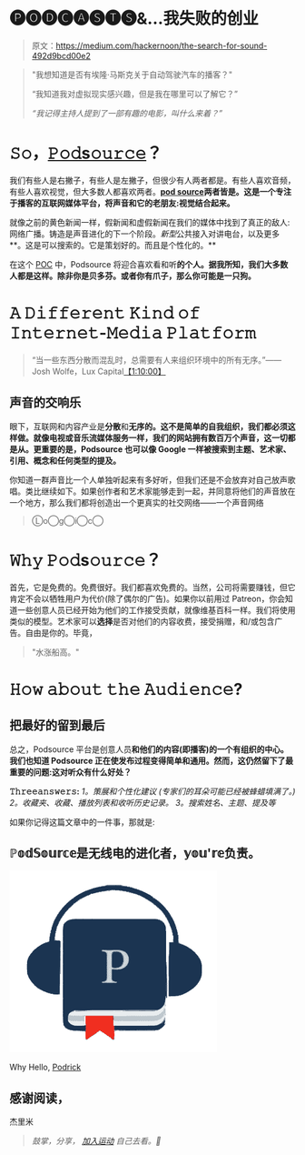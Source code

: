 # 🅟🅞🅓🅒🅐🅢🅣🅢&…我失败的创业

> 原文：<https://medium.com/hackernoon/the-search-for-sound-492d9bcd00e2>

> "我想知道是否有埃隆·马斯克关于自动驾驶汽车的播客？"
> 
> “我知道我对虚拟现实感兴趣，但是我在哪里可以了解它？”
> 
> *“我记得主持人提到了一部有趣的电影，叫什么来着？”*

# **𝚂𝚘，**[**𝙿𝚘𝚍s𝚘𝚞𝚛𝚌𝚎**](http://podsource.org)**？**

我们有些人是右撇子，有些人是左撇子，但很少有人两者都是。有些人喜欢音频，有些人喜欢视觉，但大多数人都喜欢两者。[**pod source**](https://hackernoon.com/tagged/podsource)**两者皆是。这是一个专注于播客的互联网媒体平台，将声音和它的老朋友:视觉结合起来。**

就像之前的黄色新闻一样，假新闻和虚假新闻在我们的媒体中找到了真正的敌人:网络广播。铸造是声音进化的下一个阶段。*新型*公共接入对讲电台，以及更多**。这是可以搜索的。它是策划好的。而且是个性化的。**

在这个 [POC](https://en.wikipedia.org/wiki/Proof_of_concept) 中，Podsource 将迎合喜欢看和听**的个人。据我所知，我们大多数人都是这样。除非你是贝多芬。或者你有爪子，那么你可能是一只狗。**

# 𝙰 𝙳𝚒𝚏𝚏𝚎𝚛𝚎𝚗𝚝 𝙺𝚒𝚗𝚍 𝚘𝚏 𝙸𝚗𝚝𝚎𝚛𝚗𝚎𝚝-𝙼𝚎𝚍𝚒𝚊 𝙿𝚕𝚊𝚝𝚏𝚘𝚛𝚖

> “当一些东西分散而混乱时，总需要有人来组织环境中的所有无序。”——Josh Wolfe，Lux Capital[【1:10:00】](http://18.188.2.142/episodes/view/4429)

## 声音的交响乐

眼下，互联网和内容产业是**分散**和**无序的。这不是简单的自我组织，我们都必须这样做。就像电视或音乐流媒体服务一样，我们的网站拥有数百万个声音，这一切都是从。更重要的是，Podsource 也可以像 Google 一样被搜索到主题、艺术家、引用、概念和任何类型的提及。**

你知道一群声音比一个人单独听起来有多好听，但我们还是不会放弃对自己放声歌唱。类比继续如下。如果创作者和艺术家能够走到一起，并同意将他们的声音放在一个地方，那么我们都将创造出一个更真实的社交网络——一个声音网络

> L⃝o⃝g⃝i⃝c⃝

# 𝚆𝚑𝚢 𝙿𝚘𝚍s𝚘𝚞𝚛𝚌𝚎？

首先，它是免费的。免费很好。我们都喜欢免费的。当然，公司将需要赚钱，但它肯定不会以牺牲用户为代价(除了偶尔的广告)。如果你以前用过 Patreon，你会知道一些创意人员已经开始为他们的工作接受贡献，就像维基百科一样。我们将使用类似的模型。艺术家可以**选择**是否对他们的内容收费，接受捐赠，和/或包含广告。自由是你的。毕竟，

> "水涨船高。"

# 𝙷𝚘𝚠 𝚊𝚋𝚘𝚞𝚝 𝚝𝚑𝚎 𝙰𝚞𝚍𝚒𝚎𝚗𝚌𝚎?

## 把最好的留到最后

总之，Podsource 平台是创意人员**和他们的内容(即播客)的一个有组织的中心。我们也知道 Podsource 正在使发布过程变得简单和通用。然而，这仍然留下了最重要的问题:这对听众有什么好处？**

**𝚃𝚑𝚛𝚎𝚎𝚊𝚗𝚜𝚠𝚎𝚛𝚜:**
*1。策展和个性化建议
(专家们的耳朵可能已经被蜂蜡填满了。)
2。收藏夹、收藏、播放列表和收听历史记录。
3。搜索姓名、主题、提及等*

如果你记得这篇文章中的一件事，那就是:

## ℙ𝕠𝕕𝕊𝕠𝕦𝕣𝕔𝕖是无线电的进化者，𝕪𝕠𝕦'𝕣𝕖负责。

![](img/f5f4481b3a5fdb6b7824fae8012e4f81.png)

Why Hello, [Podrick](http://podsource.org)

## 感谢阅读，

杰里米

> *鼓掌，分享，* [*加入运动*](http://podsource.org) *自己去看。🚀*
